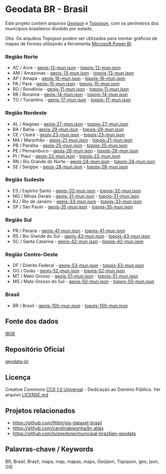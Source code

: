 ﻿
Geodata BR - Brasil
===================

Este projeto contém arquivos [Geojson](http://geojson.org/) e  [Topojson](https://github.com/topojson/), com os perímetros
dos municípios brasileiros dividido por estado.

Obs: Os arquibos Topojson podem ser utilizados para montar gráficos de mapas de formas utilizando a ferramenta [Microsoft Power BI](https://docs.microsoft.com/pt-br/power-bi/visuals/desktop-shape-map).


### Região Norte
* AC / Acre - [geojs-12-mun.json](geojson/geojs-12-mun.json) - [topojs-12-mun.json](topojson/topojs-12-mun.json)
* AM / Amazonas - [geojs-13-mun.json](geojson/geojs-13-mun.json) - [topojs-13-mun.json](topojson/topojs-13-mun.json)
* AP / Amapá - [geojs-16-mun.json](geojson/geojs-16-mun.json) - [topojs-16-mun.json](topojson/topojs-16-mun.json)
* PA / Pará  - [geojs-15-mun.json](geojson/geojs-15-mun.json)  - [topojs-15-mun.json](topojson/topojs-15-mun.json)
* RO / Rondônia - [geojs-11-mun.json](geojson/geojs-11-mun.json) - [topojs-11-mun.json](topojson/topojs-11-mun.json)
* RR / Roraima - [geojs-14-mun.json](geojson/geojs-14-mun.json) - [topojs-14-mun.json](topojson/topojs-14-mun.json)
* TO / Tocantins - [geojs-17-mun.json](geojson/geojs-17-mun.json) - [topojs-17-mun.json](topojson/topojs-17-mun.json)


### Região Nordeste
* AL / Alagoas - [geojs-27-mun.json](geojson/geojs-27-mun.json) - [topojs-27-mun.json](topojson/topojs-27-mun.json)
* BA / Bahia - [geojs-29-mun.json](geojson/geojs-29-mun.json) - [topojs-29-mun.json](topojson/topojs-29-mun.json)
* CE / Ceará - [geojs-23-mun.json](geojson/geojs-23-mun.json) - [topojs-23-mun.json](topojson/topojs-23-mun.json)
* MA / Maranhão - [geojs-21-mun.json](geojson/geojs-21-mun.json) - [topojs-21-mun.json](topojson/topojs-21-mun.json)
* PB / Paraíba - [geojs-25-mun.json](geojson/geojs-25-mun.json) - [topojs-25-mun.json](topojson/topojs-25-mun.json)
* PE / Pernambuco - [geojs-26-mun.json](geojson/geojs-26-mun.json) - [topojs-26-mun.json](topojson/topojs-26-mun.json)
* PI / Piauí - [geojs-22-mun.json](geojson/geojs-22-mun.json) - [topojs-22-mun.json](topojson/topojs-22-mun.json)
* RN / Rio Grande do Norte - [geojs-24-mun.json](geojson/geojs-24-mun.json) - [topojs-24-mun.json](topojson/topojs-24-mun.json)
* SE / Sergipe - [geojs-28-mun.json](geojson/geojs-28-mun.json) - [topojs-28-mun.json](topojson/topojs-28-mun.json)


### Região Sudeste
* ES / Espíriro Santo - [geojs-32-mun.json](geojson/geojs-32-mun.json) - [topojs-32-mun.json](topojson/topojs-32-mun.json)
* MG / Minas Gerais - [geojs-31-mun.json](geojson/geojs-31-mun.json) - [topojs-31-mun.json](topojson/topojs-31-mun.json)
* RJ / Rio de Janeiro - [geojs-33-mun.json](geojson/geojs-33-mun.json) - [topojs-33-mun.json](topojson/topojs-33-mun.json)
* SP / São Paulo - [geojs-35-mun.json](geojson/geojs-35-mun.json) - [topojs-35-mun.json](topojson/topojs-35-mun.json)


### Região Sul
* PR / Paraná - [geojs-41-mun.json](geojson/geojs-41-mun.json) - [topojs-41-mun.json](topojson/topojs-41-mun.json)
* RS / Rio Grande do Sul - [geojs-43-mun.json](geojson/geojs-43-mun.json) - [topojs-43-mun.json](topojson/topojs-43-mun.json)
* SC / Santa Catarina - [geojs-42-mun.json](geojson/geojs-42-mun.json) - [topojs-42-mun.json](topojson/topojs-42-mun.json)


### Região Centro-Oeste
* DF / Distrito Federal - [geojs-53-mun.json](geojson/geojs-53-mun.json) - [topojs-53-mun.json](topojson/topojs-53-mun.json) 
* GO / Goiás - [geojs-52-mun.json](geojson/geojs-52-mun.json) - [topojs-52-mun.json](topojson/topojs-52-mun.json)
* MT / Mato Grosso - [geojs-51-mun.json](geojson/geojs-51-mun.json) - [topojs-51-mun.json](topojson/topojs-51-mun.json)
* MS / Mato Grosso do Sul - [geojs-50-mun.json](geojson/geojs-50-mun.json) - [topojs-50-mun.json](topojson/topojs-50-mun.json)


### Brasil
* BR / Brasil - [geojs-100-mun.json](geojson/geojs-100-mun.json) - [topojs-100-mun.json](topojson/topojs-100-mun.json)


Fonte dos dados
---------------
[IBGE](http://ibge.gov.br/)


Repositório Oficial
-------
[geodata-br](https://github.com/tbrugz/geodata-br)


Licença
-------
Creative Commons [CC0 1.0 Universal](https://creativecommons.org/publicdomain/zero/1.0/) - Dedicação ao Domínio Público. Ver arquivo [LICENSE.md](LICENSE.md)


Projetos relacionados
--------------------- 
* https://github.com/fititnt/gis-dataset-brasil
* https://github.com/carolinabigonha/br-atlas
* https://github.com/luizpedone/municipal-brazilian-geodata


Palavras-chave / Keywords
-------------------------
BR, Brasil, Brazil, mapa, map, mapas, maps, Geojson, Topojson, geo, json, GIS
